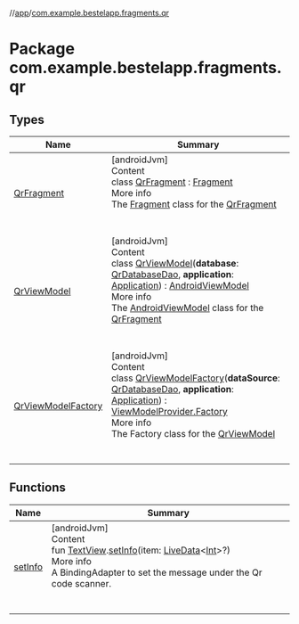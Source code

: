 //[app](../index.md)/[com.example.bestelapp.fragments.qr](index.md)



# Package com.example.bestelapp.fragments.qr  


## Types  
  
|  Name|  Summary| 
|---|---|
| <a name="com.example.bestelapp.fragments.qr/QrFragment///PointingToDeclaration/"></a>[QrFragment](-qr-fragment/index.md)| <a name="com.example.bestelapp.fragments.qr/QrFragment///PointingToDeclaration/"></a>[androidJvm]  <br>Content  <br>class [QrFragment](-qr-fragment/index.md) : [Fragment](https://developer.android.com/reference/kotlin/androidx/fragment/app/Fragment.html)  <br>More info  <br>The [Fragment](https://developer.android.com/reference/kotlin/androidx/fragment/app/Fragment.html) class for the [QrFragment](-qr-fragment/index.md)  <br><br><br>
| <a name="com.example.bestelapp.fragments.qr/QrViewModel///PointingToDeclaration/"></a>[QrViewModel](-qr-view-model/index.md)| <a name="com.example.bestelapp.fragments.qr/QrViewModel///PointingToDeclaration/"></a>[androidJvm]  <br>Content  <br>class [QrViewModel](-qr-view-model/index.md)(**database**: [QrDatabaseDao](../com.example.bestelapp.data.qr/-qr-database-dao/index.md), **application**: [Application](https://developer.android.com/reference/kotlin/android/app/Application.html)) : [AndroidViewModel](https://developer.android.com/reference/kotlin/androidx/lifecycle/AndroidViewModel.html)  <br>More info  <br>The [AndroidViewModel](https://developer.android.com/reference/kotlin/androidx/lifecycle/AndroidViewModel.html) class for the [QrFragment](-qr-fragment/index.md)  <br><br><br>
| <a name="com.example.bestelapp.fragments.qr/QrViewModelFactory///PointingToDeclaration/"></a>[QrViewModelFactory](-qr-view-model-factory/index.md)| <a name="com.example.bestelapp.fragments.qr/QrViewModelFactory///PointingToDeclaration/"></a>[androidJvm]  <br>Content  <br>class [QrViewModelFactory](-qr-view-model-factory/index.md)(**dataSource**: [QrDatabaseDao](../com.example.bestelapp.data.qr/-qr-database-dao/index.md), **application**: [Application](https://developer.android.com/reference/kotlin/android/app/Application.html)) : [ViewModelProvider.Factory](https://developer.android.com/reference/kotlin/androidx/lifecycle/ViewModelProvider.Factory.html)  <br>More info  <br>The Factory class for the [QrViewModel](-qr-view-model/index.md)  <br><br><br>


## Functions  
  
|  Name|  Summary| 
|---|---|
| <a name="com.example.bestelapp.fragments.qr//setInfo/android.widget.TextView#androidx.lifecycle.LiveData[kotlin.Int]?/PointingToDeclaration/"></a>[setInfo](set-info.md)| <a name="com.example.bestelapp.fragments.qr//setInfo/android.widget.TextView#androidx.lifecycle.LiveData[kotlin.Int]?/PointingToDeclaration/"></a>[androidJvm]  <br>Content  <br>fun [TextView](https://developer.android.com/reference/kotlin/android/widget/TextView.html).[setInfo](set-info.md)(item: [LiveData](https://developer.android.com/reference/kotlin/androidx/lifecycle/LiveData.html)<[Int](https://kotlinlang.org/api/latest/jvm/stdlib/kotlin/-int/index.html)>?)  <br>More info  <br>A BindingAdapter to set the message under the Qr code scanner.  <br><br><br>


